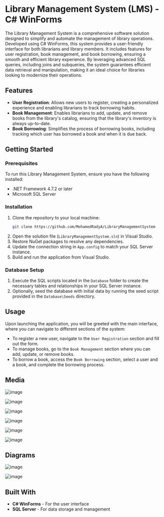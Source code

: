 # Library Management System (LMS) - C# WinForms

The Library Management System is a comprehensive software solution designed to simplify and automate the management of library operations. Developed using C# WinForms, this system provides a user-friendly interface for both librarians and library members. It includes features for user registration, book management, and book borrowing, ensuring a smooth and efficient library experience. By leveraging advanced SQL queries, including joins and subqueries, the system guarantees efficient data retrieval and manipulation, making it an ideal choice for libraries looking to modernize their operations.

## Features

- **User Registration**: Allows new users to register, creating a personalized experience and enabling librarians to track borrowing habits.
- **Book Management**: Enables librarians to add, update, and remove books from the library's catalog, ensuring that the library's inventory is always up-to-date.
- **Book Borrowing**: Simplifies the process of borrowing books, including tracking which user has borrowed a book and when it is due back.

## Getting Started

### Prerequisites

To run this Library Management System, ensure you have the following installed:
- .NET Framework 4.7.2 or later
- Microsoft SQL Server

### Installation

1. Clone the repository to your local machine:
    ```sh
    git clone https://github.com/MohamedRadyA/LibraryManagementSystem
    ```
2. Open the solution file (`LibraryManagementSystem.sln`) in Visual Studio.
3. Restore NuGet packages to resolve any dependencies.
4. Update the connection string in `App.config` to match your SQL Server instance.
5. Build and run the application from Visual Studio.

### Database Setup

1. Execute the SQL scripts located in the `Database` folder to create the necessary tables and relationships in your SQL Server instance.
2. Optionally, seed the database with initial data by running the seed script provided in the `Database\Seeds` directory.

## Usage

Upon launching the application, you will be greeted with the main interface, where you can navigate to different sections of the system:

- To register a new user, navigate to the `User Registration` section and fill out the form.
- To manage books, go to the `Book Management` section where you can add, update, or remove books.
- To borrow a book, access the `Book Borrowing` section, select a user and a book, and complete the borrowing process.

## Media

![image](https://github.com/MohamedRadyA/LibraryManagementSystem/assets/42236845/1246d67e-e109-4bf6-a06b-23106c84bd47)

![image](https://github.com/MohamedRadyA/LibraryManagementSystem/assets/42236845/958de519-9c64-46fc-917e-89e62d5f42b8)

![image](https://github.com/MohamedRadyA/LibraryManagementSystem/assets/42236845/2c91593e-bb0c-4e10-803b-b4905ff225b6)

![image](https://github.com/MohamedRadyA/LibraryManagementSystem/assets/42236845/dd45faba-0200-422f-a700-0c2390d22f47)

![image](https://github.com/MohamedRadyA/LibraryManagementSystem/assets/42236845/83a5261f-cf3e-407a-8bfc-0aa0130e3181)

![image](https://github.com/MohamedRadyA/LibraryManagementSystem/assets/42236845/3919e50b-61db-4356-bd58-2feee786758a)


## Diagrams

![image](https://github.com/MohamedRadyA/LibraryManagementSystem/assets/42236845/5c08807c-c429-4afa-94ca-51ce86a5241b)

![image](https://github.com/MohamedRadyA/LibraryManagementSystem/assets/42236845/125fa3e2-331d-4a19-941b-41f2268f8888)


## Built With

- **C# WinForms** - For the user interface
- **SQL Server** - For data storage and management
